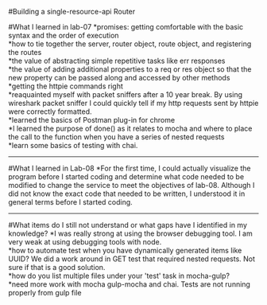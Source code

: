 #Building a single-resource-api Router  

#What I learned in lab-07
*promises: getting comfortable with the basic syntax and the order of execution  
*how to tie together the server, router object, route object, and registering the routes  
*the value of abstracting simple repetitive tasks like err responses  
*the value of adding additional properties to a req or res object so that the new property can be passed along and accessed by other methods  
*getting the httpie commands right  
*reaquainted myself with packet sniffers after a 10 year break.  By using   wireshark packet sniffer I could quickly tell if my http requests sent by httpie   were correctly formatted.  
*learned the basics of Postman plug-in for chrome  
*I learned the purpose of done() as it relates to mocha and where to place the call to the function when you have a series of nested requests  
*learn some basics of testing with chai.  

****
#What I learned in Lab-08
*For the first time, I could actually visualize the program before I started coding and determine what code needed to be modified to change the service to meet the objectives of lab-08.  Although I did not know the exact code that needed to be written, I understood it in general terms before I started coding.

****
#What items do I still not understand or what gaps have I identified in my knowledge?
*I was really strong at using the browser debugging tool.  I am very weak at using debugging tools with node.  
*how to automate test when you have dynamically generated items like UUID?  We did a work around in GET test that required nested requests.  Not sure if that is a good solution.  
*how do you list multiple files under your 'test' task in mocha-gulp?  
*need more work with mocha gulp-mocha and chai.  Tests are not running properly from gulp file
